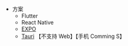 - 方案
	- Flutter
	- React Native
	- [EXPO](https://github.com/expo/expo)
	- [Tauri](https://github.com/tauri-apps/tauri) 【不支持 Web】【手机 Comming S】